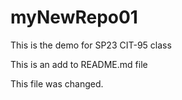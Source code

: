 # myNewRepo01
This is the demo for SP23 CIT-95 class

This is an add to README.md file

This file was changed.
